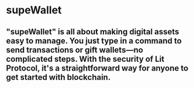 # supeWallet
## "supeWallet" is all about making digital assets easy to manage. You just type in a command to send transactions or gift wallets—no complicated steps. With the security of Lit Protocol, it's a straightforward way for anyone to get started with blockchain.
